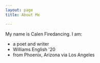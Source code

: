 ```yaml
---
layout: page
title: About Me

---
```


My name is Calen Firedancing. I am:

* a poet and writer
* Williams English '20
* from Phoenix, Arizona via Los Angeles




